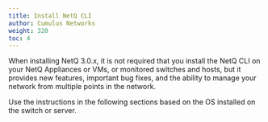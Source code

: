 ```yaml
---
title: Install NetQ CLI
author: Cumulus Networks
weight: 320
toc: 4
---
```

When installing NetQ 3.0.x,  it is not required that you install the NetQ CLI on your NetQ Appliances or VMs, or monitored switches and hosts, but it provides new features, important bug fixes, and the ability to manage your network from multiple points in the network.

Use the instructions in the following sections based on the OS installed on the switch or server.
